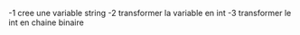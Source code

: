 -1 cree une variable string
-2 transformer la variable en int
-3 transformer le int en chaine binaire